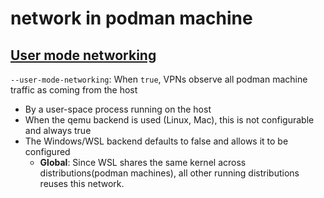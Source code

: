 
# network in podman machine

## [User mode networking](https://docs.podman.io/en/latest/markdown/podman-machine-init.1.html#user-mode-networking)

`--user-mode-networking`: When `true`, VPNs observe all podman machine traffic as coming from the host

- By a user-space process running on the host
- When the qemu backend is used (Linux, Mac), this is not configurable and always true
- The Windows/WSL backend defaults to false and allows it to be configured
  - **Global**: Since WSL shares the same kernel across distributions(podman machines), all other running distributions reuses this network.
